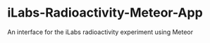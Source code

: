 iLabs-Radioactivity-Meteor-App
==============================

An interface for the iLabs radioactivity experiment using Meteor
